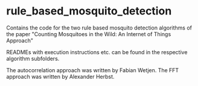 # rule_based_mosquito_detection
Contains the code for the two rule based mosquito detection algorithms of the paper "Counting Mosquitoes in the Wild: An Internet of Things Approach"

READMEs with execution instructions etc. can be found in the respective algorithm subfolders.

The autocorrelation approach was written by Fabian Wetjen. The FFT approach was written by Alexander Herbst.
